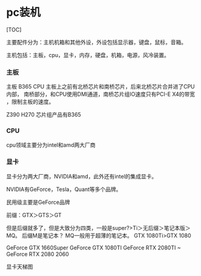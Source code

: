 # pc装机

[TOC]

主要配件分为：主机机箱和其他外设，外设包括显示器，键盘，鼠标，音箱。

主机包括：主板，cpu，显卡，内存，硬盘，机箱，电源，风冷装置。



### 主板


主板 B365 CPU 
主板上之前有北桥芯片和南桥芯片，后来北桥芯片合并进了CPU内部，
南桥部分，和CPU使用DMI通道，南桥芯片组IO速度只有PCI-E X4的带宽 ，限制主板的速度。


Z390 
H270 芯片组产品有B365

### CPU

cpu领域主要分为intel和amd两大厂商



### 显卡

显卡分为两大厂商，NVIDIA和amd，此外还有intel的集成显卡。

NVIDIA有GeForce，Tesla，Quant等多个品牌。

民用级主要是GeForce品牌

前缀：GTX＞GTS＞GT

但是后缀就多了，但是大致分为四类，一般是super?>Ti＞无后缀＞笔记本版＞MQ。
后缀M是笔记本？
MQ一般用于超薄的笔记本。
GTX 1080Ti>GTX 1080

GeForce GTX 1660Super
GeForce GTX 1080TI
GeForce RTX 2080TI ~ GeForce RTX 2080 2060



显卡天梯图



